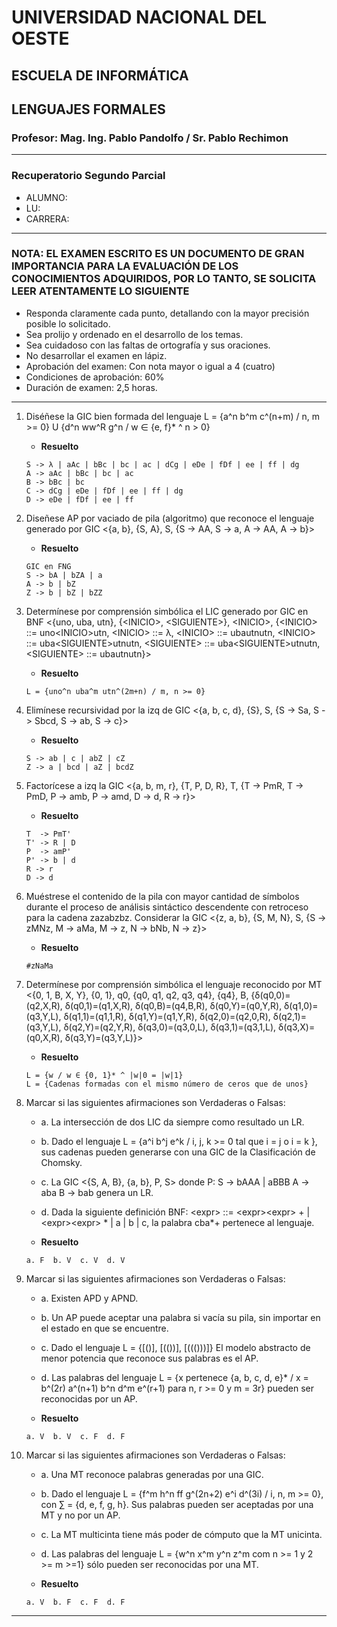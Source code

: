 # UNIVERSIDAD NACIONAL DEL OESTE

## ESCUELA DE INFORMÁTICA

## LENGUAJES FORMALES

### Profesor: Mag. Ing. Pablo Pandolfo / Sr. Pablo Rechimon

---

### Recuperatorio Segundo Parcial

* ALUMNO:  
* LU:
* CARRERA:

---

### NOTA: EL EXAMEN ESCRITO ES UN DOCUMENTO DE GRAN IMPORTANCIA PARA LA EVALUACIÓN DE LOS CONOCIMIENTOS ADQUIRIDOS, POR LO TANTO, SE SOLICITA LEER ATENTAMENTE LO SIGUIENTE

* Responda claramente cada punto, detallando con la mayor precisión posible lo solicitado.
* Sea prolijo y ordenado en el desarrollo de los temas.
* Sea cuidadoso con las faltas de ortografía y sus oraciones.
* No desarrollar el examen en lápiz.
* Aprobación del examen: Con nota mayor o igual a 4 (cuatro)
* Condiciones de aprobación: 60%
* Duración de examen: 2,5 horas.

---

1. Diséñese la GIC bien formada del lenguaje L = {a^n b^m c^(n+m) / n, m >= 0} U {d^n ww^R g^n / w ∈ {e, f}* ^ n > 0}

    * **Resuelto**

    ```grammar
    S -> λ | aAc | bBc | bc | ac | dCg | eDe | fDf | ee | ff | dg
    A -> aAc | bBc | bc | ac
    B -> bBc | bc
    C -> dCg | eDe | fDf | ee | ff | dg
    D -> eDe | fDf | ee | ff
    ```

1. Diseñese AP por vaciado de pila (algoritmo) que reconoce el lenguaje generado por GIC <{a, b}, {S, A}, S, {S -> AA, S -> a, A -> AA, A -> b}>

    * **Resuelto**

    ```grammar
    GIC en FNG
    S -> bA | bZA | a
    A -> b | bZ
    Z -> b | bZ | bZZ
    ```

1. Determínese por comprensión simbólica el LIC generado por GIC en BNF <{uno, uba, utn}, {\<INICIO>, \<SIGUIENTE>}, \<INICIO>, {\<INICIO> ::= uno\<INICIO>utn, \<INICIO> ::= λ, \<INICIO> ::= ubautnutn, \<INICIO> ::= uba\<SIGUIENTE>utnutn, \<SIGUIENTE> ::= uba\<SIGUIENTE>utnutn, \<SIGUIENTE> ::= ubautnutn}>

    * **Resuelto**

    ```plain
    L = {uno^n uba^m utn^(2m+n) / m, n >= 0}
    ```

1. Elimínese recursividad por la izq de GIC <{a, b, c, d}, {S}, S, {S -> Sa, S -> Sbcd, S -> ab, S -> c}>

    * **Resuelto**

    ```grammar
    S -> ab | c | abZ | cZ
    Z -> a | bcd | aZ | bcdZ
    ```

1. Factorícese a izq la GIC <{a, b, m, r}, {T, P, D, R}, T, {T -> PmR, T -> PmD, P -> amb, P -> amd, D -> d, R -> r}>

    * **Resuelto**

    ```grammar
    T  -> PmT'
    T' -> R | D
    P  -> amP'
    P' -> b | d
    R -> r
    D -> d
    ```

1. Muéstrese el contenido de la pila con mayor cantidad de símbolos durante el proceso de análisis sintáctico descendente con retroceso para la cadena zazabzbz. Considerar la GIC <{z, a, b}, {S, M, N}, S, {S -> zMNz, M -> aMa, M -> z, N -> bNb, N -> z}>

    * **Resuelto**

    ```plain
    #zNaMa
    ```

1. Determínese por comprensión simbólica el lenguaje reconocido por MT <{0, 1, B, X, Y}, {0, 1}, q0, {q0, q1, q2, q3, q4}, {q4}, B, {δ(q0,0)=(q2,X,R), δ(q0,1)=(q1,X,R), δ(q0,B)=(q4,B,R), δ(q0,Y)=(q0,Y,R), δ(q1,0)=(q3,Y,L), δ(q1,1)=(q1,1,R), δ(q1,Y)=(q1,Y,R), δ(q2,0)=(q2,0,R), δ(q2,1)=(q3,Y,L), δ(q2,Y)=(q2,Y,R), δ(q3,0)=(q3,0,L), δ(q3,1)=(q3,1,L), δ(q3,X)=(q0,X,R), δ(q3,Y)=(q3,Y,L)}>

    * **Resuelto**

    ```plain
    L = {w / w ∈ {0, 1}* ^ |w|0 = |w|1}
    L = {Cadenas formadas con el mismo número de ceros que de unos}
    ```

1. Marcar si las siguientes afirmaciones son Verdaderas o Falsas:
    * a. La intersección de dos LIC da siempre como resultado un LR.
    * b. Dado el lenguaje L = {a^i b^j e^k / i, j, k >= 0 tal que i = j o i = k }, sus cadenas pueden generarse con una GIC de la Clasificación de Chomsky.
    * c. La GIC <{S, A, B}, {a, b}, P, S> donde P: S -> bAAA | aBBB A -> aba B -> bab genera un LR.
    * d. Dada la siguiente definición BNF: \<expr> ::= \<expr>\<expr> + | \<expr>\<expr> \* | a | b | c, la palabra cba*+ pertenece al lenguaje.

    * **Resuelto**

    ```plain
    a. F  b. V  c. V  d. V
    ```

1. Marcar si las siguientes afirmaciones son Verdaderas o Falsas:
    * a. Existen APD y APND.
    * b. Un AP puede aceptar una palabra si vacía su pila, sin importar en el estado en que se encuentre.
    * c. Dado el lenguaje L = {[()], [(())], [((()))]} El modelo abstracto de menor potencia que reconoce sus palabras es el AP.
    * d. Las palabras del lenguaje L = {x pertenece {a, b, c, d, e}\* / x = b^(2r) a^(n+1) b^n d^m e^(r+1) para n, r >= 0 y m = 3r} pueden ser reconocidas por un AP.

    * **Resuelto**

    ```plain
    a. V  b. V  c. F  d. F
    ```

1. Marcar si las siguientes afirmaciones son Verdaderas o Falsas:
    * a. Una MT reconoce palabras generadas por una GIC.
    * b. Dado el lenguaje L = {f^m h^n ff g^(2n+2) e^i d^(3i) / i, n, m >= 0}, con ∑ = {d, e, f, g, h}. Sus palabras pueden ser aceptadas por una MT y no por un AP.
    * c. La MT multicinta tiene más poder de cómputo que la MT unicinta.
    * d. Las palabras del lenguaje L = {w^n x^m y^n z^m com n >= 1 y 2 >= m >=1} sólo pueden ser reconocidas por una MT.

    * **Resuelto**

    ```plain
    a. V  b. F  c. F  d. F
    ```

---
